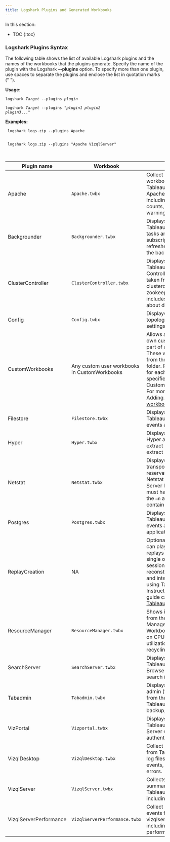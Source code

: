 ```yaml
---
title: Logshark Plugins and Generated Workbooks
---
```


In this section:

* TOC
{:toc}


### Logshark Plugins Syntax 

The following table shows the list of available Logshark plugins and the names of the workbooks that the plugins generate. Specify the name of the plugin with the Logshark **--plugins** option. To specify more than one plugin, use spaces to separate the plugins and enclose the list in quotation marks (" ").

**Usage:**

   <code>logshark <i>Target</i> --plugins <i>plugin</i></code>

   <code>logshark <i>Target</i> --plugins "<i>plugin1</i> <i>plugin2</i> <i>plugin3</i>..."</code>



**Examples:**


     
     logshark logs.zip --plugins Apache
     
     
     logshark logs.zip --plugins "Apache VizqlServer"
            
   
 

| Plugin name            | Workbook                                     | Description  
|------------------------|----------------------------------------------|---------------------------------------------------------------------------------------------------------------------------------------------------------------------------------------------------------------------------------------------------------------------------------------------------------------------------------|
| Apache                 | `Apache.twbx`                                   | Collect and analyze workbook statistics on Tableau Server from the Apache (http) log files, including viz load times, view counts, errors, and warnings.                                                                                                                                                                        |
| Backgrounder           | `Backgrounder.twbx`                             | Displays information about Tableau Server background tasks and jobs, such as subscriptions and extract refreshes. Data is taken from the backgrounder log files.                                                                                                                                                                |
| ClusterController      | `ClusterController.twbx`                        | Displays information about Tableau Server Cluster Controller events and errors, taken from the clustercontroller and zookeeper log files. Also includes some information about disk performance.                                                                                                                                  |
| Config                 | `Config.twbx`                                   | Displays the Tableau Server topology and configuration settings from the log files.                                                                                                                                                                                                                                             |
| CustomWorkbooks        | Any custom user workbooks in CustomWorkbooks | Allows a user to output their own custom workbooks as a part of a Logshark run. These workbooks are loaded from the CustomWorkbooks\\ folder. Plugin dependencies for each workbook can specified in CustomWorkbookConfig.xml. For more information, see [Adding your own custom workbooks](logshark_customwbk). |
| Filestore              | `Filestore.twbx`                                | Displays information about Tableau Server File Store events and errors.                                                                                                              |
| Hyper                | `Hyper.twbx`                                  | Displays information about Hyper activity, including extract generation and extract query details.                                                                                           |
| Netstat                | `Netstat.twbx`                                  | Displays information about transport-layer port reservations taken from the Netstat output files in a Server logset. The ziplogs must have been taken with the `–n` argument in order to contain Netstat data.                                                                                                                |
| Postgres               | `Postgres.twbx`                                 | Displays information about Tableau Server Repository events and errors, including application query details.                                                                                                             |
| ReplayCreation        | NA                          | Optional silent plugin that can play back real traffic, it replays Tableau Server single or multi-user sessions. Replay reconstructs the URL access and interactions on the viz using Tableau Server logs. Instructions and installation guide can be found on [Tableau Community](https://community.tableau.com/docs/DOC-11048).                                                                                                                                                        |
| ResourceManager        | `ResourceManager.twbx`                          | Shows information harvested from the Server Resource Manager log events. Workbook includes metrics on CPU utilization, memory utilization, and process recycling events.                                                                                                                                                        |
| SearchServer           | `SearchServer.twbx`                             | Displays information about Tableau Server Search & Browser service, including search indexing events.                                                                                                              |
| Tabadmin               | `Tabadmin.twbx`                                 | Displays Tableau Server admin (tabadmin) activities from the log files, including Tableau Server starts, stops, backup, and error history.                                                                                                                                                                                      |
| VizPortal              | `Vizportal.twbx`                                | Displays information about Tableau Server Application Server events, such as authentication or API issues.                                                                                                              |
| VizqlDesktop           | `VizqlDesktop.twbx`                             | Collect and analyze events from Tableau Desktop vizql log files, including Vizql events, query activity, and errors.                                                                                                                                                                                                            |
| VizqlServer            | `VizqlServer.twbx`                              | Collects high-level session summary information from Tableau vizqlserver log files, including error data.                                                                                                                                                                                                                       |
| VizqlServerPerformance | `VizqlServerPerformance.twbx`                   | Collect and analyze all events from Tableau Server vizqlserver log files, including detailed performance information.                                                                                                                                                                                                           |

